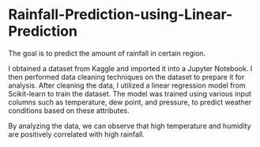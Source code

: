 # Rainfall-Prediction-using-Linear-Prediction

The goal is to predict the amount of rainfall in certain region.

I obtained a dataset from Kaggle and imported it into a Jupyter Notebook. I then performed data cleaning techniques on the dataset to prepare it for analysis. After cleaning the data, I utilized a linear regression model from Scikit-learn to train the dataset. The model was trained using various input columns such as temperature, dew point, and pressure, to predict weather conditions based on these attributes.

By analyzing the data, we can observe that high temperature and humidity are positively correlated with high rainfall.
